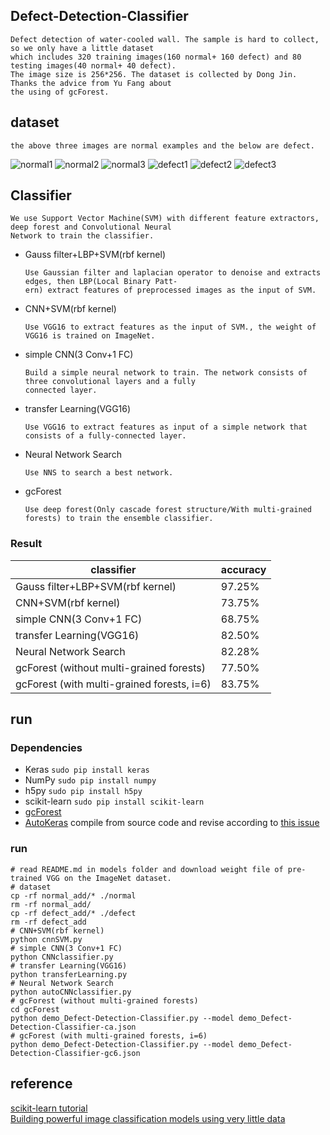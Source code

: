 ## Defect-Detection-Classifier
    Defect detection of water-cooled wall. The sample is hard to collect, so we only have a little dataset 
    which includes 320 training images(160 normal+ 160 defect) and 80 testing images(40 normal+ 40 defect). 
    The image size is 256*256. The dataset is collected by Dong Jin. Thanks the advice from Yu Fang about 
    the using of gcForest.
## dataset 
    the above three images are normal examples and the below are defect.
![normal1](https://github.com/marooncn/Defect-Detection-Classifier/blob/master/data/train/normal/2.jpg)
![normal2](https://github.com/marooncn/Defect-Detection-Classifier/blob/master/data/train/normal/3.jpg)
![normal3](https://github.com/marooncn/Defect-Detection-Classifier/blob/master/data/train/normal/4.jpg)
![defect1](https://github.com/marooncn/Defect-Detection-Classifier/blob/master/data/train/defect/2.jpg)
![defect2](https://github.com/marooncn/Defect-Detection-Classifier/blob/master/data/train/defect/3.jpg)
![defect3](https://github.com/marooncn/Defect-Detection-Classifier/blob/master/data/train/defect/4.jpg)
## Classifier
    We use Support Vector Machine(SVM) with different feature extractors, deep forest and Convolutional Neural 
    Network to train the classifier.
* Gauss filter+LBP+SVM(rbf kernel)
        
      Use Gaussian filter and laplacian operator to denoise and extracts edges, then LBP(Local Binary Patt-
      ern) extract features of preprocessed images as the input of SVM.
* CNN+SVM(rbf kernel)
      
      Use VGG16 to extract features as the input of SVM., the weight of VGG16 is trained on ImageNet.
* simple CNN(3 Conv+1 FC)

      Build a simple neural network to train. The network consists of three convolutional layers and a fully
      connected layer.
* transfer Learning(VGG16)
    
      Use VGG16 to extract features as input of a simple network that consists of a fully-connected layer.
* Neural Network Search
    
      Use NNS to search a best network.
* gcForest
    
      Use deep forest(Only cascade forest structure/With multi-grained forests) to train the ensemble classifier. 
### Result
 
|                classifier                  |   accuracy   | 
|--------------------------------------------|--------------|
|      Gauss filter+LBP+SVM(rbf kernel)      |    97.25%    | 
|            CNN+SVM(rbf kernel)             |    73.75%    | 
|          simple CNN(3 Conv+1 FC)           |    68.75%    | 
|         transfer Learning(VGG16)           |    82.50%    |
|          Neural Network Search             |    82.28%    |
|  gcForest (without multi-grained forests)  |    77.50%    |
| gcForest (with multi-grained forests, i=6) |    83.75%    |

## run
### Dependencies ###
* Keras `sudo pip install keras`
* NumPy `sudo pip install numpy`
* h5py `sudo pip install h5py`
* scikit-learn `sudo pip install scikit-learn`
* [gcForest](https://github.com/kingfengji/gcForest)
* [AutoKeras](https://github.com/jhfjhfj1/autokeras)
compile from source code and revise according to [this issue](https://github.com/jhfjhfj1/autokeras/issues/144)
### run ###
~~~
# read README.md in models folder and download weight file of pre-trained VGG on the ImageNet dataset.
# dataset
cp -rf normal_add/* ./normal
rm -rf normal_add/
cp -rf defect_add/* ./defect
rm -rf defect_add
# CNN+SVM(rbf kernel)
python cnnSVM.py
# simple CNN(3 Conv+1 FC)
python CNNclassifier.py
# transfer Learning(VGG16)
python transferLearning.py
# Neural Network Search 
python autoCNNclassifier.py
# gcForest (without multi-grained forests) 
cd gcForest
python demo_Defect-Detection-Classifier.py --model demo_Defect-Detection-Classifier-ca.json
# gcForest (with multi-grained forests, i=6) 
python demo_Defect-Detection-Classifier.py --model demo_Defect-Detection-Classifier-gc6.json
~~~
## reference
[scikit-learn tutorial](http://scikit-learn.org/dev/modules/generated/sklearn.svm.SVC.html) </br>
[Building powerful image classification models using very little data](https://blog.keras.io/building-powerful-image-classification-models-using-very-little-data.html)
